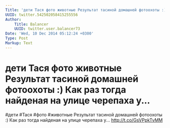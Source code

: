 ```yaml
---
Title: 'дети Тася фото животные Результат тасиной домашней фотоохоты :) Как раз тогда найденая на улице черепаха у...'
UUID: twitter.542502058415255556
Author:
    Title: Balancer
    UUID: twitter.user.balancer73
Date: 'Wed, 10 Dec 2014 05:12:24 +0300'
Type: Post
Markup: Text
---
```


# дети Тася фото животные Результат тасиной домашней фотоохоты :) Как раз тогда найденая на улице черепаха у...

#дети #Тася #фото #животные
Результат тасиной домашней фотоохоты :) Как раз тогда
найденая на улице черепаха у... http://t.co/GsVPpkTvMM